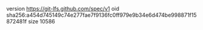 version https://git-lfs.github.com/spec/v1
oid sha256:a454d745149c74e277fae7f9136fc0ff979e9b34e6d474be998871f15872481f
size 10586
